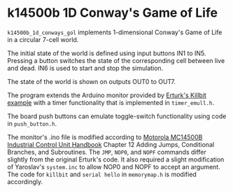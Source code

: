 # k14500b 1D Conway's Game of Life

`k14500b_1d_conways_gol` implements 1-dimensional Conway's Game of Life in a circular 7-cell world.

The initial state of the world is defined using input buttons IN1 to IN5.
Pressing a button switches the state of the corresponding cell between live and dead.
IN6 is used to start and stop the simulation. 

The state of the world is shown on outputs OUT0 to OUT7. 

The program extends the Arduino monitor provided by [Erturk's Killbit example](https://gitlab.com/8bitforce/retroshield-arduino/-/tree/master/k14500b/k14500b_killbit)
with a timer functionality that is implemented in `timer_emull.h`. 

The board push buttons can emulate toggle-switch functionality using code in `push_button.h`. 

The monitor's .ino file is modified according to [Motorola MC14500B Industrial Control Unit Handbook](https://gitlab.com/8bitforce/retroshield-arduino/-/blob/master/k14500b/Motorola_MC14500B_Industial_Control_Unit_Handbook.pdf)
Chapter 12 Adding Jumps, Conditional Branches, and Subroutines. 
The `JMP`, `NOP0`, and `NOPF` commands differ slightly  from the original Erturk's code. 
It also required a slight modification of Yaroslav's `system.inc` to allow NOP0 and NOPF to accept an argument.
The code for `killbit` and `serial hello` in `memorymap.h` is modified accordingly.
